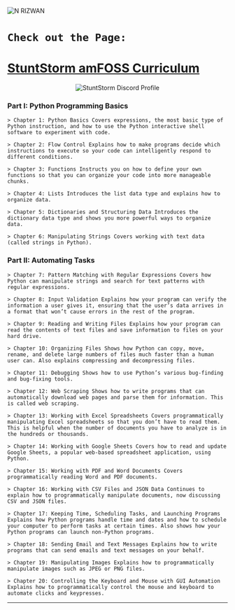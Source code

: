 ![N RIZWAN](https://user-images.githubusercontent.com/56226566/147660649-66fe2def-68c8-4d99-a55f-298b5e5ab411.png)

# `Check out the Page:`
# [StuntStorm amFOSS Curriculum](https://stuntstorm.github.io/amFOSS-Curriculum/)
<p align="center">
  <img src=https://user-images.githubusercontent.com/56226566/147661253-6544de61-012c-431e-96c4-d13cdacc90d4.gif alt="StuntStorm Discord Profile"/>
</p>



### Part I: Python Programming Basics
```
> Chapter 1: Python Basics Covers expressions, the most basic type of Python instruction, and how to use the Python interactive shell software to experiment with code.

> Chapter 2: Flow Control Explains how to make programs decide which instructions to execute so your code can intelligently respond to different conditions.

> Chapter 3: Functions Instructs you on how to define your own functions so that you can organize your code into more manageable chunks.

> Chapter 4: Lists Introduces the list data type and explains how to organize data.

> Chapter 5: Dictionaries and Structuring Data Introduces the dictionary data type and shows you more powerful ways to organize data.

> Chapter 6: Manipulating Strings Covers working with text data (called strings in Python).
```
### Part II: Automating Tasks
```
> Chapter 7: Pattern Matching with Regular Expressions Covers how Python can manipulate strings and search for text patterns with regular expressions.

> Chapter 8: Input Validation Explains how your program can verify the information a user gives it, ensuring that the user’s data arrives in a format that won’t cause errors in the rest of the program.

> Chapter 9: Reading and Writing Files Explains how your program can read the contents of text files and save information to files on your hard drive.

> Chapter 10: Organizing Files Shows how Python can copy, move, rename, and delete large numbers of files much faster than a human user can. Also explains compressing and decompressing files.

> Chapter 11: Debugging Shows how to use Python’s various bug-finding and bug-fixing tools.

> Chapter 12: Web Scraping Shows how to write programs that can automatically download web pages and parse them for information. This is called web scraping.

> Chapter 13: Working with Excel Spreadsheets Covers programmatically manipulating Excel spreadsheets so that you don’t have to read them. This is helpful when the number of documents you have to analyze is in the hundreds or thousands.

> Chapter 14: Working with Google Sheets Covers how to read and update Google Sheets, a popular web-based spreadsheet application, using Python.

> Chapter 15: Working with PDF and Word Documents Covers programmatically reading Word and PDF documents.

> Chapter 16: Working with CSV Files and JSON Data Continues to explain how to programmatically manipulate documents, now discussing CSV and JSON files.

> Chapter 17: Keeping Time, Scheduling Tasks, and Launching Programs Explains how Python programs handle time and dates and how to schedule your computer to perform tasks at certain times. Also shows how your Python programs can launch non-Python programs.

> Chapter 18: Sending Email and Text Messages Explains how to write programs that can send emails and text messages on your behalf.

> Chapter 19: Manipulating Images Explains how to programmatically manipulate images such as JPEG or PNG files.

> Chapter 20: Controlling the Keyboard and Mouse with GUI Automation Explains how to programmatically control the mouse and keyboard to automate clicks and keypresses.
```
------------------------------------------------------------------------------------------
